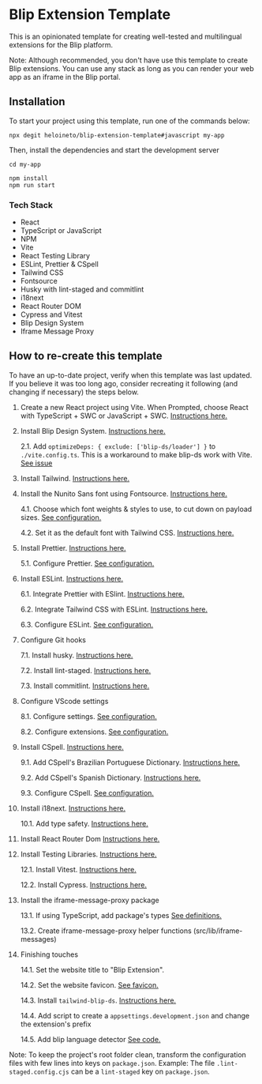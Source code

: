 # Blip Extension Template

This is an opinionated template for creating well-tested and multilingual extensions for the Blip platform.

Note: Although recommended, you don't have use this template to create Blip extensions. You can use any stack as long as you can render your web app as an iframe in the Blip portal.

## Installation

To start your project using this template, run one of the commands below:

```shell
npx degit heloineto/blip-extension-template#javascript my-app

```

Then, install the dependencies and start the development server

```shell
cd my-app

npm install
npm run start
```

### Tech Stack

-   React
-   TypeScript or JavaScript
-   NPM
-   Vite
-   React Testing Library
-   ESLint, Prettier & CSpell
-   Tailwind CSS
-   Fontsource
-   Husky with lint-staged and commitlint
-   i18next
-   React Router DOM
-   Cypress and Vitest
-   Blip Design System
-   Iframe Message Proxy

## How to re-create this template

To have an up-to-date project, verify when this template was last updated. If you believe it was too long ago, consider recreating it following (and changing if necessary) the steps below.

1. Create a new React project using Vite. When Prompted, choose React with TypeScript + SWC or JavaScript + SWC.
   [Instructions here.](https://vitejs.dev/guide/#scaffolding-your-first-vite-project)

2. Install Blip Design System. [Instructions here.](https://design.take.net/240287753/p/216ef2-instalao/t/773b48)

    2.1. Add `optimizeDeps: { exclude: ['blip-ds/loader'] }` to `./vite.config.ts`. This is a workaround to make blip-ds work with Vite. [See issue](https://github.com/vitejs/vite/issues/12434#issue-1626394546)

3. Install Tailwind. [Instructions here.](https://tailwindcss.com/docs/guides/vite)

4. Install the Nunito Sans font using Fontsource. [Instructions here.](https://fontsource.org/docs/getting-started)

    4.1. Choose which font weights & styles to use, to cut down on payload sizes. [See configuration.](./src/lib/setup/fonts.ts)

    4.2. Set it as the default font with Tailwind CSS. [Instructions here.](https://tailwindcss.com/docs/font-family#customizing-the-default-font)

5. Install Prettier. [Instructions here.](https://prettier.io/docs/en/install.html)

    5.1. Configure Prettier. [See configuration.](./package.json)

6. Install ESLint. [Instructions here.](https://eslint.org/docs/latest/use/getting-started)

    6.1. Integrate Prettier with ESlint. [Instructions here.](https://prettier.io/docs/en/integrating-with-linters.html)

    6.2. Integrate Tailwind CSS with ESLint. [Instructions here.](https://github.com/francoismassart/eslint-plugin-tailwindcss#2-install-eslint-plugin-tailwindcss)

    6.3. Configure ESLint. [See configuration.](./.eslintrc.cjs)

7. Configure Git hooks

    7.1. Install husky. [Instructions here.](https://typicode.github.io/husky/#/?id=install)

    7.2. Install lint-staged. [Instructions here.](https://www.npmjs.com/package/lint-staged)

    7.3. Install commitlint. [Instructions here.](https://commitlint.js.org/#/guides-local-setup?id=install-commitlint)

8. Configure VScode settings

    8.1. Configure settings. [See configuration.](./.vscode/settings.json)

    8.2. Configure extensions. [See configuration.](./.vscode/extensions.json)

9. Install CSpell. [Instructions here.](https://cspell.org/docs/installation/)

    9.1. Add CSpell's Brazilian Portuguese Dictionary. [Instructions here.](https://github.com/streetsidesoftware/cspell-dicts/tree/main/dictionaries/pt_BR)

    9.2. Add CSpell's Spanish Dictionary. [Instructions here.](https://github.com/streetsidesoftware/cspell-dicts/tree/main/dictionaries/es_ES)

    9.3. Configure CSpell. [See configuration.](./package.json)

10. Install i18next. [Instructions here.](https://react.i18next.com/getting-started)

    10.1. Add type safety. [Instructions here.](https://www.i18next.com/overview/typescript)

11. Install React Router Dom [Instructions here.](https://reactrouter.com/en/main/start/tutorial#setup)

12. Install Testing Libraries. [Instructions here.](https://vitest.dev/guide/#adding-vitest-to-your-project)

    12.1. Install Vitest. [Instructions here.](https://vitest.dev/guide/#adding-vitest-to-your-project)

    12.2. Install Cypress. [Instructions here.](https://docs.cypress.io/guides/getting-started/installing-cypress)

13. Install the iframe-message-proxy package

    13.1. If using TypeScript, add package's types [See definitions.](./src/%40types/iframe-message-proxy.d.ts)

    13.2. Create iframe-message-proxy helper functions (src/lib/iframe-messages)

14. Finishing touches

    14.1. Set the website title to "Blip Extension".

    14.2. Set the website favicon. [See favicon.](./public/blip.svg)

    14.3. Install `tailwind-blip-ds`. [Instructions here.](https://github.com/heloineto-take/tailwind-blip-ds#installation)

    14.4. Add script to create a `appsettings.development.json` and change the extension's prefix

    14.5. Add blip language detector [See code.](./src/lib/setup/i18n.ts)

Note: To keep the project's root folder clean, transform the configuration files with few lines into keys on `package.json`. Example: The file `.lint-staged.config.cjs` can be a `lint-staged` key on `package.json`.
